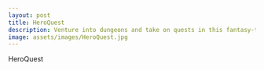 ```yaml
---
layout: post
title: HeroQuest
description: Venture into dungeons and take on quests in this fantasy-themed rpg board game.
image: assets/images/HeroQuest.jpg
---
```

HeroQuest
